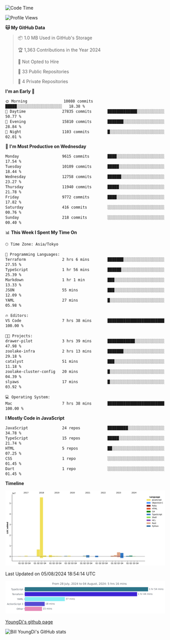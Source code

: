 <!--START_SECTION:waka-->
![Code Time](http://img.shields.io/badge/Code%20Time-829%20hrs-blue)

![Profile Views](http://img.shields.io/badge/Profile%20Views-0-blue)

**🐱 My GitHub Data** 

> 📦 1.0 MB Used in GitHub's Storage 
 > 
> 🏆 1,363 Contributions in the Year 2024
 > 
> 🚫 Not Opted to Hire
 > 
> 📜 33 Public Repositories 
 > 
> 🔑 4 Private Repositories 
 > 
**I'm an Early 🐤** 

```text
🌞 Morning                10080 commits       █████░░░░░░░░░░░░░░░░░░░░   18.38 % 
🌆 Daytime                27835 commits       █████████████░░░░░░░░░░░░   50.77 % 
🌃 Evening                15810 commits       ███████░░░░░░░░░░░░░░░░░░   28.84 % 
🌙 Night                  1103 commits        █░░░░░░░░░░░░░░░░░░░░░░░░   02.01 % 
```
📅 **I'm Most Productive on Wednesday** 

```text
Monday                   9615 commits        ████░░░░░░░░░░░░░░░░░░░░░   17.54 % 
Tuesday                  10109 commits       █████░░░░░░░░░░░░░░░░░░░░   18.44 % 
Wednesday                12758 commits       ██████░░░░░░░░░░░░░░░░░░░   23.27 % 
Thursday                 11940 commits       █████░░░░░░░░░░░░░░░░░░░░   21.78 % 
Friday                   9772 commits        ████░░░░░░░░░░░░░░░░░░░░░   17.82 % 
Saturday                 416 commits         ░░░░░░░░░░░░░░░░░░░░░░░░░   00.76 % 
Sunday                   218 commits         ░░░░░░░░░░░░░░░░░░░░░░░░░   00.40 % 
```


📊 **This Week I Spent My Time On** 

```text
🕑︎ Time Zone: Asia/Tokyo

💬 Programming Languages: 
Terraform                2 hrs 6 mins        ███████░░░░░░░░░░░░░░░░░░   27.55 % 
TypeScript               1 hr 56 mins        ██████░░░░░░░░░░░░░░░░░░░   25.39 % 
Markdown                 1 hr 1 min          ███░░░░░░░░░░░░░░░░░░░░░░   13.33 % 
JSON                     55 mins             ███░░░░░░░░░░░░░░░░░░░░░░   12.09 % 
YAML                     27 mins             █░░░░░░░░░░░░░░░░░░░░░░░░   05.98 % 

🔥 Editors: 
VS Code                  7 hrs 38 mins       █████████████████████████   100.00 % 

🐱‍💻 Projects: 
drawer-pilot             3 hrs 39 mins       ████████████░░░░░░░░░░░░░   47.98 % 
zoolake-infra            2 hrs 13 mins       ███████░░░░░░░░░░░░░░░░░░   29.18 % 
catalyst                 51 mins             ███░░░░░░░░░░░░░░░░░░░░░░   11.18 % 
zoolake-cluster-config   20 mins             █░░░░░░░░░░░░░░░░░░░░░░░░   04.39 % 
slyaws                   17 mins             █░░░░░░░░░░░░░░░░░░░░░░░░   03.92 % 

💻 Operating System: 
Mac                      7 hrs 38 mins       █████████████████████████   100.00 % 
```

**I Mostly Code in JavaScript** 

```text
JavaScript               24 repos            █████████░░░░░░░░░░░░░░░░   34.78 % 
TypeScript               15 repos            █████░░░░░░░░░░░░░░░░░░░░   21.74 % 
HTML                     5 repos             ██░░░░░░░░░░░░░░░░░░░░░░░   07.25 % 
CSS                      1 repo              ░░░░░░░░░░░░░░░░░░░░░░░░░   01.45 % 
Dart                     1 repo              ░░░░░░░░░░░░░░░░░░░░░░░░░   01.45 % 
```



**Timeline**

![Lines of Code chart](https://raw.githubusercontent.com/Youngdi/Youngdi/master/assets/bar_graph.png)


 Last Updated on 05/08/2024 18:54:14 UTC
<!--END_SECTION:waka-->

![wakatime](./images/stat.svg)

[YoungDi's github page](https://youngdi.github.io)

![Bill YoungDi's GitHub stats](https://github-readme-stats.vercel.app/api?username=youngdi&count_private=true&show_icons=true)

